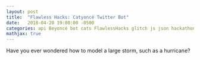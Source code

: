 ```yaml
---
layout: post
title:  "Flawless Hacks: Catyoncé Twitter Bot"
date:   2018-04-20 19:00:00 -0500
categories: api Beyoncé bot cats FlawlessHacks glitch js json hackathon petfinder twitter twitterbot
mathjax: true
---
```

Have you ever wondered how to model a large storm, such as a hurricane?
